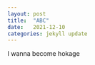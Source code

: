 ```yaml
---
layout: post
title:  "ABC"
date:   2021-12-10
categories: jekyll update
---
```


I wanna become hokage